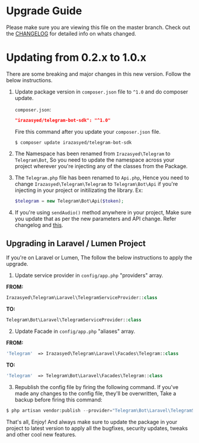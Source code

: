 Upgrade Guide
=============

Please make sure you are viewing this file on the master branch. Check out the [CHANGELOG](https://github.com/irazasyed/telegram-bot-sdk/blob/master/CHANGELOG.md) for detailed info on whats changed.

# Updating from 0.2.x to 1.0.x

There are some breaking and major changes in this new version. Follow the below instructions.

1. Update package version in `composer.json` file to `^1.0` and do composer update.
   
   `composer.json`:
   
   ```json
   "irazasyed/telegram-bot-sdk": "^1.0"
   ```
   
   Fire this command after you update your `composer.json` file.
 
   ```
   $ composer update irazasyed/telegram-bot-sdk
   ```
   
2. The Namespace has been renamed from `Irazasyed\Telegram` to `Telegram\Bot`, So you need to update the namespace across your project wherever you're injecting any of the classes from the Package.

3. The `Telegram.php` file has been renamed to `Api.php`, Hence you need to change `Irazasyed\Telegram\Telegram` to `Telegram\Bot\Api` if you're injecting in your project or initilizating the library. Ex:
   ```php
   $telegram = new Telegram\Bot\Api($token);
   ```
4. If you're using `sendAudio()` method anywhere in your project, Make sure you update that as per the new parameters and API change. Refer changelog and [this](https://github.com/irazasyed/telegram-bot-sdk/blob/master/src/Api.php#L297-L324).

## Upgrading in Laravel / Lumen Project
If you're on Laravel or Lumen, The follow the below instructions to apply the upgrade.

 1. Update service provider in `config/app.php` "providers" array.

 **FROM:** 
 
 ```php
 Irazasyed\Telegram\Laravel\TelegramServiceProvider::class
 ```
 
 **TO:**
 
 ```php
 Telegram\Bot\Laravel\TelegramServiceProvider::class
 ```
 
 2. Update Facade in `config/app.php` "aliases" array.
 
 **FROM:**
 
 ```php
 'Telegram'  => Irazasyed\Telegram\Laravel\Facades\Telegram::class
 ```
 
 **TO:**
 
 ```php
 'Telegram'  => Telegram\Bot\Laravel\Facades\Telegram::class
 ```
 
 3. Republish the config file by firing the following command. If you've made any changes to the config file, they'll be overwritten, Take a backup before firing this command:
 
 ```php
 $ php artisan vendor:publish --provider="Telegram\Bot\Laravel\TelegramServiceProvider" --force
 ```
 
 That's all, Enjoy! And always make sure to update the package in your project to latest version to apply all the bugfixes, security updates, tweaks and other cool new features.
 
 